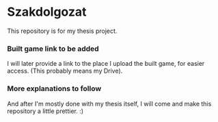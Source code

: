# Szakdolgozat

This repository is for my thesis project.

### Built game link to be added

I will later provide a link to the place I upload the built game, for easier access. (This probably means my Drive).

### More explanations to follow

And after I'm mostly done with my thesis itself, I will come and make this repository a little prettier. :)
